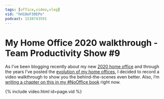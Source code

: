 ```yaml
---
tags: [office,video,vlog]
vid: "hH18eF30EPo"
podcast: 1538743591
---
```


# My Home Office 2020 walkthrough - Team Productivity Show #9

As I’ve been blogging recently about my new [2020 home office](/office) and through the years I’ve posted the [evolution of my home offices](https://sliwinski.com/office/), I decided to record a video walkthrough to show you the behind-the-scenes even better. Also, I’m [writing a chapter on this in my #NoOffice book](https://NoOffice.org/book/home) right now.

{% include video.html id=page.vid %}

<!--More-->


[n]: https://nozbe.com/?a=mike